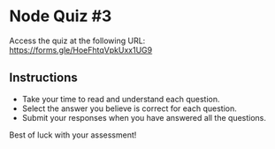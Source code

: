 # Node Quiz #3

Access the quiz at the following URL: https://forms.gle/HoeFhtqVpkUxx1UG9 

## Instructions
- Take your time to read and understand each question.
- Select the answer you believe is correct for each question.
- Submit your responses when you have answered all the questions.

Best of luck with your assessment!  